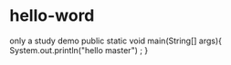 # hello-word
only a study demo
public static void main(String[] args){
	System.out.println("hello master") ;
}
